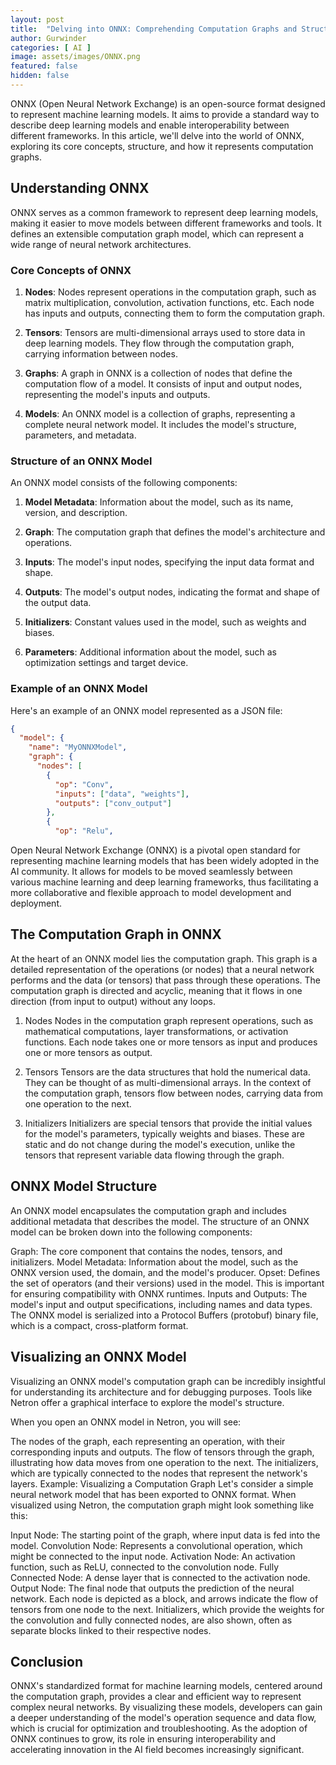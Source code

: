 ```yaml
---
layout: post
title:  "Delving into ONNX: Comprehending Computation Graphs and Structure"
author: Gurwinder
categories: [ AI ]
image: assets/images/ONNX.png
featured: false
hidden: false
---
```


ONNX (Open Neural Network Exchange) is an open-source format designed to represent machine learning models. It aims to provide a standard way to describe deep learning models and enable interoperability between different frameworks. In this article, we'll delve into the world of ONNX, exploring its core concepts, structure, and how it represents computation graphs.

## Understanding ONNX

ONNX serves as a common framework to represent deep learning models, making it easier to move models between different frameworks and tools. It defines an extensible computation graph model, which can represent a wide range of neural network architectures.

### Core Concepts of ONNX

1. **Nodes**: Nodes represent operations in the computation graph, such as matrix multiplication, convolution, activation functions, etc. Each node has inputs and outputs, connecting them to form the computation graph.

2. **Tensors**: Tensors are multi-dimensional arrays used to store data in deep learning models. They flow through the computation graph, carrying information between nodes.

3. **Graphs**: A graph in ONNX is a collection of nodes that define the computation flow of a model. It consists of input and output nodes, representing the model's inputs and outputs.

4. **Models**: An ONNX model is a collection of graphs, representing a complete neural network model. It includes the model's structure, parameters, and metadata.

### Structure of an ONNX Model

An ONNX model consists of the following components:

1. **Model Metadata**: Information about the model, such as its name, version, and description.

2. **Graph**: The computation graph that defines the model's architecture and operations.

3. **Inputs**: The model's input nodes, specifying the input data format and shape.

4. **Outputs**: The model's output nodes, indicating the format and shape of the output data.

5. **Initializers**: Constant values used in the model, such as weights and biases.

6. **Parameters**: Additional information about the model, such as optimization settings and target device.

### Example of an ONNX Model

Here's an example of an ONNX model represented as a JSON file:

```json
{
  "model": {
    "name": "MyONNXModel",
    "graph": {
      "nodes": [
        {
          "op": "Conv",
          "inputs": ["data", "weights"],
          "outputs": ["conv_output"]
        },
        {
          "op": "Relu",

```

Open Neural Network Exchange (ONNX) is a pivotal open standard for representing machine learning models that has been widely adopted in the AI community. It allows for models to be moved seamlessly between various machine learning and deep learning frameworks, thus facilitating a more collaborative and flexible approach to model development and deployment.

## The Computation Graph in ONNX
At the heart of an ONNX model lies the computation graph. This graph is a detailed representation of the operations (or nodes) that a neural network performs and the data (or tensors) that pass through these operations. The computation graph is directed and acyclic, meaning that it flows in one direction (from input to output) without any loops.

1. Nodes
Nodes in the computation graph represent operations, such as mathematical computations, layer transformations, or activation functions. Each node takes one or more tensors as input and produces one or more tensors as output.

2. Tensors
Tensors are the data structures that hold the numerical data. They can be thought of as multi-dimensional arrays. In the context of the computation graph, tensors flow between nodes, carrying data from one operation to the next.

3. Initializers
Initializers are special tensors that provide the initial values for the model's parameters, typically weights and biases. These are static and do not change during the model's execution, unlike the tensors that represent variable data flowing through the graph.

## ONNX Model Structure
An ONNX model encapsulates the computation graph and includes additional metadata that describes the model. The structure of an ONNX model can be broken down into the following components:

Graph: The core component that contains the nodes, tensors, and initializers.
Model Metadata: Information about the model, such as the ONNX version used, the domain, and the model's producer.
Opset: Defines the set of operators (and their versions) used in the model. This is important for ensuring compatibility with ONNX runtimes.
Inputs and Outputs: The model's input and output specifications, including names and data types.
The ONNX model is serialized into a Protocol Buffers (protobuf) binary file, which is a compact, cross-platform format.

## Visualizing an ONNX Model
Visualizing an ONNX model's computation graph can be incredibly insightful for understanding its architecture and for debugging purposes. Tools like Netron offer a graphical interface to explore the model's structure.

When you open an ONNX model in Netron, you will see:

The nodes of the graph, each representing an operation, with their corresponding inputs and outputs.
The flow of tensors through the graph, illustrating how data moves from one operation to the next.
The initializers, which are typically connected to the nodes that represent the network's layers.
Example: Visualizing a Computation Graph
Let's consider a simple neural network model that has been exported to ONNX format. When visualized using Netron, the computation graph might look something like this:

Input Node: The starting point of the graph, where input data is fed into the model.
Convolution Node: Represents a convolutional operation, which might be connected to the input node.
Activation Node: An activation function, such as ReLU, connected to the convolution node.
Fully Connected Node: A dense layer that is connected to the activation node.
Output Node: The final node that outputs the prediction of the neural network.
Each node is depicted as a block, and arrows indicate the flow of tensors from one node to the next. Initializers, which provide the weights for the convolution and fully connected nodes, are also shown, often as separate blocks linked to their respective nodes.

## Conclusion
ONNX's standardized format for machine learning models, centered around the computation graph, provides a clear and efficient way to represent complex neural networks. By visualizing these models, developers can gain a deeper understanding of the model's operation sequence and data flow, which is crucial for optimization and troubleshooting. As the adoption of ONNX continues to grow, its role in ensuring interoperability and accelerating innovation in the AI field becomes increasingly significant.